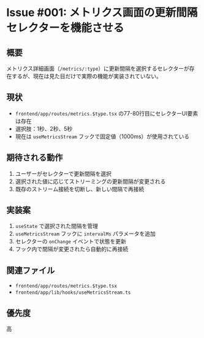 # Issue #001: メトリクス画面の更新間隔セレクターを機能させる

## 概要
メトリクス詳細画面（`/metrics/:type`）に更新間隔を選択するセレクターが存在するが、現在は見た目だけで実際の機能が実装されていない。

## 現状
- `frontend/app/routes/metrics.$type.tsx` の77-80行目にセレクターUI要素は存在
- 選択肢：1秒、2秒、5秒
- 現在は `useMetricsStream` フックで固定値（1000ms）が使用されている

## 期待される動作
1. ユーザーがセレクターで更新間隔を選択
2. 選択された値に応じてストリーミングの更新間隔が変更される
3. 既存のストリーム接続を切断し、新しい間隔で再接続

## 実装案
1. `useState` で選択された間隔を管理
2. `useMetricsStream` フックに `intervalMs` パラメータを追加
3. セレクターの `onChange` イベントで状態を更新
4. フック内で間隔が変更されたら自動的に再接続

## 関連ファイル
- `frontend/app/routes/metrics.$type.tsx`
- `frontend/app/lib/hooks/useMetricsStream.ts`

## 優先度
高